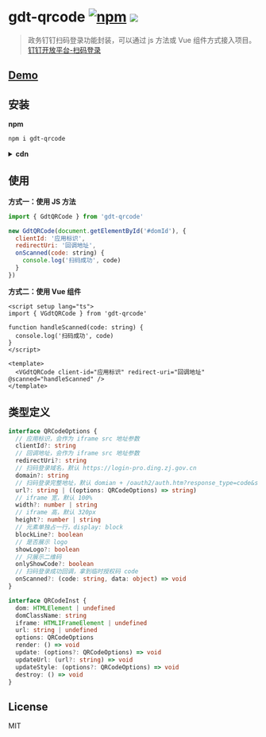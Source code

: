# gdt-qrcode [![npm](https://img.shields.io/npm/v/gdt-qrcode?color=green)](https://www.npmjs.com/package/gdt-qrcode) ![](https://img.shields.io/bundlephobia/min/gdt-qrcode)

> 政务钉钉扫码登录功能封装，可以通过 js 方法或 Vue 组件方式接入项目。[钉钉开放平台-扫码登录](https://openplatform-portal.dg-work.cn/portal/?spm=a2q2b.13441934.0.0.46b96fbaXigJaE#/helpdoc?apiType=DEV_GUIDE&docKey=3355049)

## [Demo](https://jizai1125.github.io/gdt-qrcode/examples/)

## 安装

**npm**

```bash
npm i gdt-qrcode
```

<details>
<summary><strong>cdn</strong></summary>
cdn 方式引入，暴露的全局变量为 GdtQRCode

```html
<!DOCTYPE html>
<html lang="en">
  <body>
    <div id="app">
      <qr-code client-id="应用标识" redirect-uri="回调地址" />
    </div>

    <script src="https://unpkg.com/vue@latest"></script>
    <script src="https://unpkg.com/gdt-qrcode@latest/dist/gdt-qrcode.umd.js"></script>
    <script>
      const app = Vue.createApp({})
      app.component('QrCode', GdtQRCode.VGdtQRCode)
      app.mount('#app')
    </script>
  </body>
</html>
```

</details>

## 使用

**方式一：使用 JS 方法**

```js
import { GdtQRCode } from 'gdt-qrcode'

new GdtQRCode(document.getElementById('#domId'), {
  clientId: '应用标识',
  redirectUri: '回调地址',
  onScanned(code: string) {
    console.log('扫码成功', code)
  }
})
```

**方式二：使用 Vue 组件**

```vue
<script setup lang="ts">
import { VGdtQRCode } from 'gdt-qrcode'

function handleScanned(code: string) {
  console.log('扫码成功', code)
}
</script>

<template>
  <VGdtQRCode client-id="应用标识" redirect-uri="回调地址" @scanned="handleScanned" />
</template>
```

## 类型定义

```ts
interface QRCodeOptions {
  // 应用标识，会作为 iframe src 地址参数
  clientId?: string
  // 回调地址，会作为 iframe src 地址参数
  redirectUri?: string
  // 扫码登录域名，默认 https://login-pro.ding.zj.gov.cn
  domain?: string
  // 扫码登录完整地址，默认 domian + /oauth2/auth.htm?response_type=code&scope=get_user_info&authType=QRCODE&embedMode=true
  url?: string | ((options: QRCodeOptions) => string)
  // iframe 宽，默认 100%
  width?: number | string
  // iframe 高，默认 320px
  height?: number | string
  // 元素单独占一行，display: block
  blockLine?: boolean
  // 是否展示 logo
  showLogo?: boolean
  // 只展示二维码
  onlyShowCode?: boolean
  // 扫码登录成功回调，拿到临时授权码 code
  onScanned?: (code: string, data: object) => void
}

interface QRCodeInst {
  dom: HTMLElement | undefined
  domClassName: string
  iframe: HTMLIFrameElement | undefined
  url: string | undefined
  options: QRCodeOptions
  render: () => void
  update: (options?: QRCodeOptions) => void
  updateUrl: (url?: string) => void
  updateStyle: (options?: QRCodeOptions) => void
  destroy: () => void
}
```

## License

MIT
